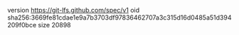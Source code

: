 version https://git-lfs.github.com/spec/v1
oid sha256:3669fe81cdae1e9a7b3703df97836462707a3c315d16d0485a51d394209f0bce
size 20898
